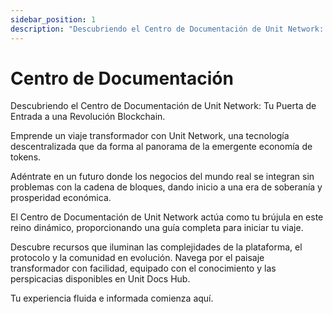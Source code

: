 ```yaml
---
sidebar_position: 1
description: "Descubriendo el Centro de Documentación de Unit Network: Tu Puerta de Entrada a una Revolución Blockchain."
---
```


# Centro de Documentación

Descubriendo el Centro de Documentación de Unit Network: Tu Puerta de Entrada a una Revolución Blockchain.

Emprende un viaje transformador con Unit Network, una tecnología descentralizada que da forma al panorama de la emergente economía de tokens.

Adéntrate en un futuro donde los negocios del mundo real se integran sin problemas con la cadena de bloques, dando inicio a una era de soberanía y prosperidad económica.

El Centro de Documentación de Unit Network actúa como tu brújula en este reino dinámico, proporcionando una guía completa para iniciar tu viaje.

Descubre recursos que iluminan las complejidades de la plataforma, el protocolo y la comunidad en evolución. Navega por el paisaje transformador con facilidad, equipado con el conocimiento y las perspicacias disponibles en Unit Docs Hub.

Tu experiencia fluida e informada comienza aquí.
